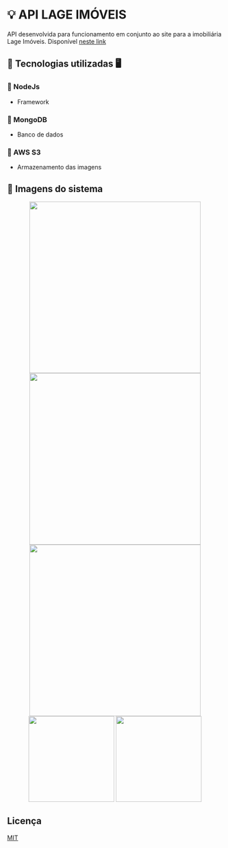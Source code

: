 # 💡 API LAGE IMÓVEIS

API desenvolvida para funcionamento em conjunto ao site para a imobiliária Lage Imóveis. 
Disponível [neste link](https://lageimoveis.com.br)

## 📲 Tecnologias utilizadas 🖥

### 🧠 NodeJs
- Framework
### 🍃 MongoDB
- Banco de dados
### 💾 AWS S3
- Armazenamento das imagens

## 📸 Imagens do sistema

<p align="center">
  <img src="https://lageimoveis.s3.amazonaws.com/1.jpg" width="400">
  <img src="https://lageimoveis.s3.amazonaws.com/2.jpg" width="400">
  <img src="https://lageimoveis.s3.amazonaws.com/3.jpg" width="400">
  <img src="https://lageimoveis.s3.amazonaws.com/4.jpeg" width="200">
  <img src="https://lageimoveis.s3.amazonaws.com/5.jpeg" width="200">
</p>

## Licença
[MIT](https://choosealicense.com/licenses/mit/)